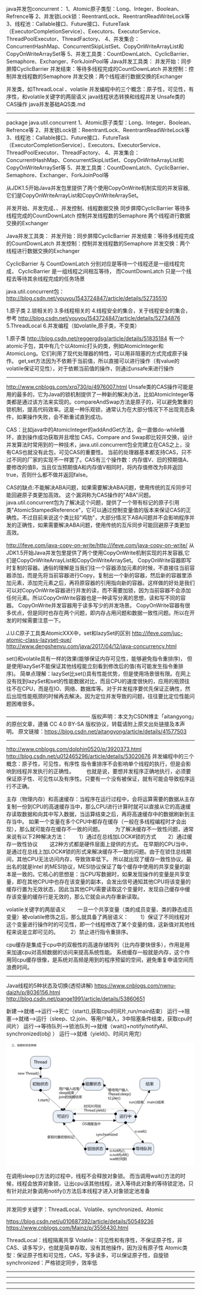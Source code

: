 java并发包concurrent：
1、Atomic原子类型：Long、Integer、Boolean、Refrence等
2、并发锁Lock锁：ReentrantLock、ReentrantReadWriteLock等
3、线程池：Callable接口、Future接口、FutureTask（ExecutorCompletionService）、Executors、ExecutorService、ThreadPoolExecutor、ThreadFactory、
4、并发集合：ConcurrentHashMap、ConcurrentSkipListSet、CopyOnWriteArrayList和CopyOnWriteArraySet等
5、并发工具类：CountDownLatch、CyclicBarrier、Semaphore、Exchanger、ForkJoinPool等
Java并发工具类：
并发开始：同步屏障CyclicBarrier
并发结束：等待多线程完成的CountDownLatch
并发控制：控制并发线程数的Semaphore
并发交换：两个线程进行数据交换的Exchanger

并发类，如ThreadLocal 、volatile
并发编程中的三个概念：原子性，可见性，有序性，和volatile关键字的两层语义
java线程状态转换和线程并发
Unsafe类的CAS操作
java并发基础AQS类.md



---------------------------------------------------------------------------------------------------------------------
package java.util.concurrent
1、Atomic原子类型：Long、Integer、Boolean、Refrence等
2、并发锁Lock锁：ReentrantLock、ReentrantReadWriteLock等
3、线程池：Callable接口、Future接口、FutureTask（ExecutorCompletionService）、Executors、ExecutorService、ThreadPoolExecutor、ThreadFactory、
4、并发集合：ConcurrentHashMap、ConcurrentSkipListSet、CopyOnWriteArrayList和CopyOnWriteArraySet等
5、并发工具类：CountDownLatch、CyclicBarrier、Semaphore、Exchanger、ForkJoinPool等

从JDK1.5开始Java并发包里提供了两个使用CopyOnWrite机制实现的并发容器,它们是CopyOnWriteArrayList和CopyOnWriteArraySet。


并发开始、并发完成、、并发控制、线程数据交换
同步屏障CyclicBarrier
等待多线程完成的CountDownLatch
控制并发线程数的Semaphore
两个线程进行数据交换的Exchanger

Java并发工具类：
并发开始：同步屏障CyclicBarrier
并发结束：等待多线程完成的CountDownLatch
并发控制：控制并发线程数的Semaphore
并发交换：两个线程进行数据交换的Exchanger

CyclicBarrier 与 CountDownLatch 分别对应是等待一个线程还是一组线程完成，
CyclicBarrier 是一组线程之间相互等待，
而CountDownLatch 只是一个线程去等待其余线程完成的任务场景



java.util.concurrent包：
http://blog.csdn.net/youyou1543724847/article/details/52735510

1.原子类 
2.锁相关的 
3.多线程相关的 
4.线程安全的集合，关于线程安全的集合，参考 http://blog.csdn.net/youyou1543724847/article/details/52734876 
5.ThreadLocal 
6.并发编程（如volatile,原子类，不变类）

1.原子类 http://blog.csdn.net/reggergdsg/article/details/51835184
有一个atomic子包，其中有几个以Atomic打头的类，例如AtomicInteger和AtomicLong。它们利用了现代处理器的特性，可以用非阻塞的方式完成原子操作。
get,set方法因为不依赖于当前值，所以直接可以进行操作（有value的volatile保证可见性），对于依赖当前值的操作，则通过unsafe来进行操作


---------------------------------------------------------------------------------------------------------------------

http://www.cnblogs.com/xrq730/p/4976007.html
Unsafe类的CAS操作可能是用的最多的，它为Java的锁机制提供了一种新的解决办法，比如AtomicInteger等类都是通过该方法来实现的。compareAndSwap方法是原子的，可以避免繁重的锁机制，提高代码效率。这是一种乐观锁，通常认为在大部分情况下不出现竞态条件，如果操作失败，会不断重试直到成功。

CAS：比如java中的AtomicInteger的addAndGet方法，会一直做do-while循环，直到操作成功获取并且增加
CAS，Compare and Swap即比较并交换，设计并发算法时常用到的一种技术，java.util.concurrent包全完建立在CAS之上，没有CAS也就没有此包，可见CAS的重要性。
当前的处理器基本都支持CAS，只不过不同的厂家的实现不一样罢了。CAS有三个操作数：内存值V、旧的预期值A、要修改的值B，当且仅当预期值A和内存值V相同时，将内存值修改为B并返回true，否则什么都不做并返回false。

CAS的缺点:不能解决ABA问题，如果需要解决ABA问题，使用传统的互斥同步可能回避原子类更加高效。
这个漏洞称为CAS操作的"ABA"问题。java.util.concurrent包为了解决这个问题，提供了一个带有标记的原子引用类"AtomicStampedReference"，它可以通过控制变量值的版本来保证CAS的正确性。不过目前来说这个类比较"鸡肋"，大部分情况下ABA问题并不会影响程序并发的正确性，如果需要解决ABA问题，使用传统的互斥同步可能回避原子类更加高效。


http://ifeve.com/java-copy-on-write/http://ifeve.com/java-copy-on-write/
从JDK1.5开始Java并发包里提供了两个使用CopyOnWrite机制实现的并发容器,它们是CopyOnWriteArrayList和CopyOnWriteArraySet。
CopyOnWrite容器即写时复制的容器。通俗的理解是当我们往一个容器添加元素的时候，不直接往当前容器添加，而是先将当前容器进行Copy，复制出一个新的容器，然后新的容器里添加元素，添加完元素之后，再将原容器的引用指向新的容器。这样做的好处是我们可以对CopyOnWrite容器进行并发的读，而不需要加锁，因为当前容器不会添加任何元素。所以CopyOnWrite容器也是一种读写分离的思想，读和写不同的容器。
CopyOnWrite并发容器用于读多写少的并发场景。
CopyOnWrite容器有很多优点，但是同时也存在两个问题，即内存占用问题和数据一致性问题。所以在开发的时候需要注意一下。



J.U.C原子工具类AtomicXXX中，set和lazySet的区别
http://ifeve.com/juc-atomic-class-lazyset-que/
http://www.dengshenyu.com/java/2017/04/12/java-concurrency.html

set()和volatile具有一样的效果(能够保证内存可见性，能够避免指令重排序)，
但是使用lazySet不能保证其他线程能立刻看到修改后的值(有可能发生指令重排序)。
简单点理解：lazySet比set()具有性能优势，但是使用场景很有限。在网上没有找到lazySet和set的性能数据对比，而且CPU的速度很快的，应用的瓶颈往往不在CPU，而是在IO、网络、数据库等。对于并发程序要优先保证正确性，然后出现性能瓶颈的时候再去解决。因为定位并发导致的问题，往往要比定位性能问题困难很多。


————————————————
版权声明：本文为CSDN博主「aitangyong」的原创文章，遵循 CC 4.0 BY-SA 版权协议，转载请附上原文出处链接及本声明。
原文链接：https://blog.csdn.net/aitangyong/article/details/41577503


---------------------------------------------------------------------------------------------------------------------


http://www.cnblogs.com/dolphin0520/p/3920373.html
http://blog.csdn.net/u012465296/article/details/53020676
并发编程中的三个概念：原子性，可见性，有序性
指令重排序不会影响单个线程的执行，但是会影响到线程并发执行的正确性。
　　也就是说，要想并发程序正确地执行，必须要保证原子性、可见性以及有序性。只要有一个没有被保证，就有可能会导致程序运行不正确。

主存（物理内存）和高速缓存：当程序在运行过程中，会将运算需要的数据从主存复制一份到CPU的高速缓存当中，那么CPU进行计算时就可以直接从它的高速缓存读取数据和向其中写入数据，当运算结束之后，再将高速缓存中的数据刷新到主存当中。
如果一个变量在多个CPU中都存在缓存（一般在多线程编程时才会出现），那么就可能存在缓存不一致的问题。
　　为了解决缓存不一致性问题，通常来说有以下2种解决方法：
　　1）通过在总线加LOCK#锁的方式
　　2）通过缓存一致性协议
　　这2种方式都是硬件层面上提供的方式。
在早期的CPU当中，是通过在总线上加LOCK#锁的形式来解决缓存不一致的问题。由于在锁住总线期间，其他CPU无法访问内存，导致效率低下。
所以就出现了缓存一致性协议。最出名的就是Intel 的MESI协议，MESI协议保证了每个缓存中使用的共享变量的副本是一致的。它核心的思想是：当CPU写数据时，如果发现操作的变量是共享变量，即在其他CPU中也存在该变量的副本，会发出信号通知其他CPU将该变量的缓存行置为无效状态，因此当其他CPU需要读取这个变量时，发现自己缓存中缓存该变量的缓存行是无效的，那么它就会从内存重新读取。

volatile关键字的两层语义
　　一旦一个共享变量（类的成员变量、类的静态成员变量）被volatile修饰之后，那么就具备了两层语义：
　　1）保证了不同线程对这个变量进行操作时的可见性，即一个线程修改了某个变量的值，这新值对其他线程来说是立即可见的。
　　2）禁止进行指令重排序。

cpu缓存是集成于cpu中的双极性的高速存储阵列（比内存要快很多），作用是用来加速cpu对高频数据的访问来提高系统性能。
系统缓存一般就是内存，这个作用同cpu缓存很像，是系统对高频是用到的程序预留的空间，避免重复申请空间而浪费时间。



---------------------------------------------------------------------------------------------------------------------


Java线程的5种状态及切换(透彻讲解)
https://www.cnblogs.com/nwnu-daizh/p/8036156.html
http://blog.csdn.net/pange1991/article/details/53860651


新建-->就绪-->运行-->死亡（start(),获取cpu时间片,run/main结束）
运行-->阻塞-->就绪-->运行（sleep、t2.join、等用户输入，3中阻塞条件结束，获取cpu时间片）
运行-->等待队列-->锁池队列-->就绪（wait()+notify/notifyAll、synchronized(obj) ）
运行-->就绪（yield()、时间片用完）

![线程状态转换](../../quickstart-document/doc/interview/image/threadstatuschange.png "ReferencePicture")

在调用sleep()方法的过程中，线程不会释放对象锁。
而当调用wait()方法的时候，线程会放弃对象锁，让出cpu该其他线程，进入等待此对象的等待锁定池，只有针对此对象调用notify()方法后本线程才进入对象锁定池准备


---------------------------------------------------------------------------------------------------------------------
并发同步关键字：ThreadLocal、Volatile、synchronized、Atomic

https://blog.csdn.net/u010687392/article/details/50549236
https://www.cnblogs.com/Mainz/p/3556430.html

ThreadLocal：线程隔离共享
Volatile：可见性和有序性，不保证原子性，非CAS、读多写少，也就是简单存取，没有其他操作，因为没有原子性
Atomic类型：保证原子性和可见性，CAS，写多读多，可以保证原子性，自旋锁
synchronized：严格锁定同步，效率低



---------------------------------------------------------------------------------------------------------------------





---------------------------------------------------------------------------------------------------------------------






---------------------------------------------------------------------------------------------------------------------






---------------------------------------------------------------------------------------------------------------------

